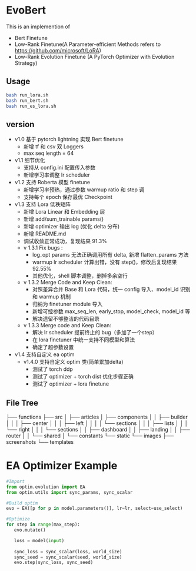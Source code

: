 # EvoBert


This is an implemention of
- Bert Finetune
- Low-Rank Finetune(A Parameter-efficient  Methods refers to https://github.com/microsoft/LoRA)
- Low-Rank Evolution Finetune (A PyTorch Optimizer with Evolution Strategy)


## Usage

```bash
bash run_lora.sh
bash run_bert.sh
bash run_es_lora.sh
```

## version
- v1.0 基于 pytorch lightning 实现 Bert finetune 
  - 新增 tf 和 csv 双 Loggers
  - max seq length = 64
- v1.1 细节优化
  - 支持从 config.ini 配置传入参数
  - 新增学习率调整 lr scheduler
- v1.2 支持 Roberta 模型 finetune
  - 新增学习率预热，通过参数 warmup ratio 和 step 调
  - 支持每个 epoch 保存最优 Checkpoint 
- v1.3 支持 Lora 低秩矩阵
  - 新增 Lora Linear 和 Embedding 层
  - 新增 add/sum_trainable params()
  - 新增 optimizer 输出 log (优化 delta 分布)
  - 新增 README.md
  - 调试收敛正常成功，复现结果 91.3%
  - v 1.3.1 Fix bugs : 
    - log_opt params 无法正确调用所有 delta, 新增 flatten_params 方法 
    - warmup lr scheduler 计算出错，没有 step()，修改后复现结果 92.55%
    - 其他优化，shell 脚本调整，删掉多余空行
  - v 1.3.2 Merge Code and Keep Clean:
    - 对照差异合并 Base 和 Lora 代码，统一 config 导入、model_id 识别和 warmup 机制
    - 归纳为 finetuner module 导入
    - 新增可控参数 max_seq_len, early_stop, model_check, model_id 等
    - 解决遗留不够整洁的代码目录
  - v 1.3.3 Merge code and Keep Clean:
    - 解决 lr scheduler 提前终止的 bug（多加了一个step）
    - 在 lora finetuner 中统一支持不同模型和算法
    - 确定了超参数设置
- v1.4 支持自定义 ea optim 
    - v1.4.0 支持自定义 optim 类(简单累加delta)
      - 测试了 torch ddp
      - 测试了 optimizer + torch dist 优化步骤正确
      - 测试了 optimizer + lora finetune 


## File Tree
├── functions
├── src
│  ├── articles
│  ├── components
│  │  ├── builder
│  │  │  ├── center
│  │  │  ├── left
│  │  │  │  └── sections
│  │  │  ├── lists
│  │  │  └── right
│  │  │    └── sections
│  │  ├── dashboard
│  │  ├── landing
│  │  ├── router
│  │  └── shared
│  └── constants
└── static
  └── images
    ├── screenshots
    └── templates

# EA Optimizer Example
```python
#Import 
from optim.evolution import EA
from optim.utils import sync_params, sync_scalar

#Build optim
evo = EA([p for p in model.parameters()], lr=lr, select=use_select)

#Optimize 
for step in range(max_step):
   evo.mutate()

   loss = model(input)
   
   sync_loss = sync_scalar(loss, world_size)
   sync_seed = sync_scalar(seed, world_size)
   evo.step(sync_loss, sync_seed)
```
